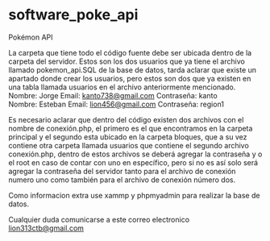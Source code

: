 # software_poke_api
Pokémon API 

La carpeta que tiene todo el código fuente debe ser ubicada dentro de la carpeta del servidor.
Estos son los dos usuarios que ya tiene el archivo llamado pokemon_api.SQL de la base de datos, tarda aclarar que existe un apartado donde crear los usuarios, 
pero estos son dos que ya existen en una tabla llamada usuarios en el archivo anteriormente mencionado.
Nombre: Jorge     Email: kanto738@gmail.com   Contraseña:  kanto     
Nombre: Esteban     Email: lion456@gmail.com   Contraseña: region1

Es necesario aclarar que dentro del código existen dos archivos con el nombre de conexión.php, el primero es el que encontramos en la carpeta principal y 
el segundo esta ubicado en la carpeta 
bloques, que a su vez contiene otra carpeta llamada usuarios que contiene el segundo archivo conexión.php, 
dentro de estos archivos se deberá agregar la contraseña y o el root en caso de contar con uno en específico, 
pero si no es así solo será agregar la contraseña del servidor tanto para el archivo de conexión numero uno como también para el archivo de conexión número dos.

Como informacion extra use xammp y phpmyadmin para realizar la base de datos.

Cualquier duda comunicarse a este correo electronico lion313ctb@gmail.com
